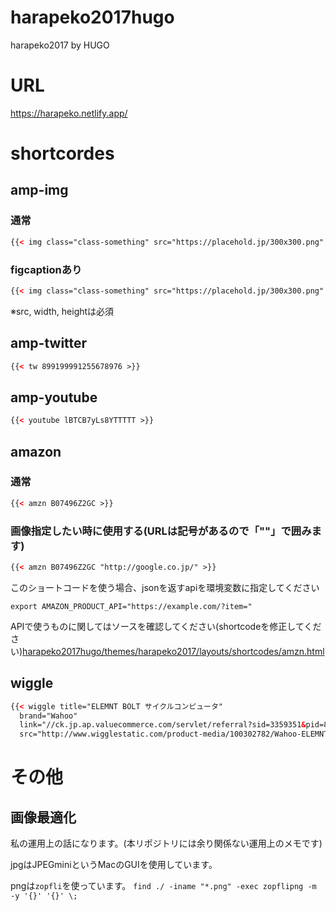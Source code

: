# harapeko2017hugo
harapeko2017 by HUGO

# URL
https://harapeko.netlify.app/

# shortcordes

## amp-img

### 通常
```html
{{< img class="class-something" src="https://placehold.jp/300x300.png" width="300" height="300" alt="画像自体の説明" >}}
```

### figcaptionあり
```html
{{< img class="class-something" src="https://placehold.jp/300x300.png" width="300" height="300" alt="画像自体の説明" caption="画像に添える説明" >}}
```

※src, width, heightは必須

## amp-twitter
```html
{{< tw 899199991255678976 >}}
```

## amp-youtube
```html
{{< youtube lBTCB7yLs8YTTTTT >}}
```

## amazon

### 通常
```html
{{< amzn B07496Z2GC >}}
```

### 画像指定したい時に使用する(URLは記号があるので「""」で囲みます)

```html
{{< amzn B07496Z2GC "http://google.co.jp/" >}}
```

このショートコードを使う場合、jsonを返すapiを環境変数に指定してください

`export AMAZON_PRODUCT_API="https://example.com/?item="`

APIで使うものに関してはソースを確認してください(shortcodeを修正してください)[harapeko2017hugo/themes/harapeko2017/layouts/shortcodes/amzn.html](harapeko2017hugo/themes/harapeko2017/layouts/shortcodes/amzn.html)

## wiggle

```html
{{< wiggle title="ELEMNT BOLT サイクルコンピュータ"
  brand="Wahoo"
  link="//ck.jp.ap.valuecommerce.com/servlet/referral?sid=3359351&pid=884865960&vc_url=http%3A%2F%2Fwww.wiggle.jp%2Fwahoo-elemnt-bolt-%25E3%2582%25B5%25E3%2582%25A4%25E3%2582%25AF%25E3%2583%25AB%25E3%2582%25B3%25E3%2583%25B3%25E3%2583%2594%25E3%2583%25A5%25E3%2583%25BC%25E3%2582%25BF%2F%3Futm_source%3Dvaluecommerce%26utm_medium%3Daffiliates%26utm_campaign%3Daffiliate-website"
  src="http://www.wigglestatic.com/product-media/100302782/Wahoo-ELEMNT-BOLT-Cycling-Computer-GPS-Cycle-Computers-Black-SS16-WFCC3.jpg?w=430&h=430&a=7" width="430" height="430" >}}
```

# その他
## 画像最適化
私の運用上の話になります。(本リポジトリには余り関係ない運用上のメモです)

jpgはJPEGminiというMacのGUIを使用しています。

pngは`zopfli`を使っています。
`find ./ -iname "*.png" -exec zopflipng -m -y '{}' '{}' \;`
